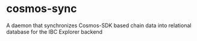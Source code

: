 # cosmos-sync
A daemon that synchronizes Cosmos-SDK based chain data into relational database for the IBC Explorer backend
